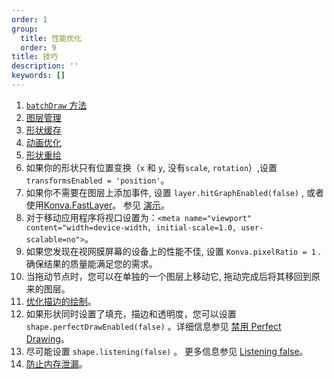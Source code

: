 ```yaml
---
order: 1
group:
  title: 性能优化
  order: 9
title: 技巧
description: ''
keywords: []
---
```




1. <a href="https://konvajs.github.io/docs/performance/Batch_Draw.html" target="_blank">`batchDraw` 方法</a>
2. <a href="(https://konvajs.github.io/docs/performance/Layer_Management.html" target="__blank" >图层管理</a>
3. <a href="https://konvajs.github.io/docs/performance/Shape_Caching.html" target="__blank">形状缓存</a>
4. <a href="https://konvajs.github.io/docs/performance/Optimize_Animation.html" target="__blank">动画优化</a>
5. <a href="https://konvajs.github.io/docs/performance/Shape_Redraw.html" target="__blank">形状重绘</a>
6. 如果你的形状只有位置变换（`x` 和 `y`, 没有`scale`, `rotation`）,设置`transformsEnabled = 'position'`。
7. 如果你不需要在图层上添加事件, 设置 `layer.hitGraphEnabled(false)` ,  或者使用<a href="https://konvajs.github.io/api/Konva.Group.html" target="__blank">Konva.FastLayer</a>。 参见 <a href="https://konvajs.github.io/docs/sandbox/Animation_Stress_Test.html" target="__blank">演示</a>。
8. 对于移动应用程序将视口设置为：`<meta name="viewport" content="width=device-width, initial-scale=1.0, user-scalable=no">`。
9. 如果您发现在视网膜屏幕的设备上的性能不佳, 设置 `Konva.pixelRatio = 1` .确保结果的质量能满足您的需求。
10. 当拖动节点时，您可以在单独的一个图层上移动它, 拖动完成后将其移回到原来的图层。
11. <a href="https://konvajs.github.io/docs/performance/Optimize_Strokes.html" target="__blank">优化描边的绘制</a>。
12. 如果形状同时设置了填充，描边和透明度，您可以设置 `shape.perfectDrawEnabled(false)` 。详细信息参见 <a href="https://konvajs.github.io/docs/performance/Disable_Perfect_Draw.html" target="__blank">禁用 Perfect Drawing</a>。
13. 尽可能设置 `shape.listening(false)` 。 更多信息参见 <a href="https://konvajs.github.io/docs/performance/Listening_False.html" target="__blank">Listening false</a>。
14. <a href="https://konvajs.github.io/docs/performance/Avoid_Memory_Leaks.html" target="__blank" >防止内存泄漏</a>。


